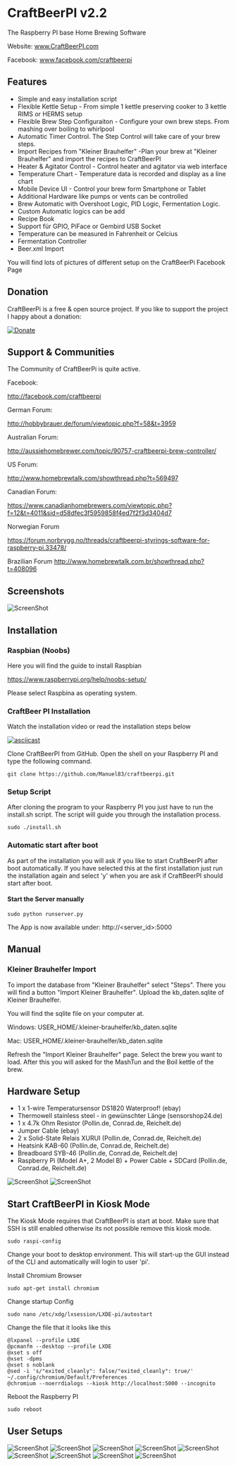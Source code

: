 # CraftBeerPI v2.2
The Raspberry PI base Home Brewing Software

Website: www.CraftBeerPI.com

Facebook: www.facebook.com/craftbeerpi

## Features

* Simple and easy installation script
* Flexible Kettle Setup - From simple 1 kettle preserving cooker to 3 kettle RIMS or HERMS setup
* Flexible Brew Step Configuraiton - Configure your own brew steps. From mashing over boiling to whirlpool
* Automatic Timer Control. The Step Control will take care of your brew steps.
* Import Recipes from "Kleiner Brauhelfer" -Plan your brew at "Kleiner Brauhelfer" and import the recipes to CraftBeerPI
* Heater & Agitator Control - Control heater and agitator via web interface
* Temperature Chart - Temperature data is recorded and display as a line chart
* Mobile Device UI - Control your brew form Smartphone or Tablet
* Additional Hardware like pumps or vents can be controlled
* Brew Automatic with Overshoot Logic, PID Logic, Fermentation Logic.
* Custom Automatic logics can be add
* Recipe Book
* Support für GPIO, PiFace or Gembird USB Socket
* Temperature can be measured in Fahrenheit or Celcius
* Fermentation Controller
* Beer.xml Import

You will find lots of pictures of different setup on the CraftBeerPi Facebook Page

## Donation

CraftBeerPi is a free & open source project. If you like to support the project I happy about a donation:


[![Donate](https://www.paypal.com/en_US/i/btn/btn_donateCC_LG.gif)](https://www.paypal.com/cgi-bin/webscr?cmd=_s-xclick&hosted_button_id=2X9KR98KJ8YZQ)

## Support & Communities

The Community of CraftBeerPi is quite active.

Facebook:

http://facebook.com/craftbeerpi

German Forum:

http://hobbybrauer.de/forum/viewtopic.php?f=58&t=3959

Australian Forum:

http://aussiehomebrewer.com/topic/90757-craftbeerpi-brew-controller/

US Forum:

http://www.homebrewtalk.com/showthread.php?t=569497

Canadian Forum:

https://www.canadianhomebrewers.com/viewtopic.php?f=12&t=4011&sid=d58dfec3f5959858f4ed7f2f3d3404d7

Norwegian Forum

https://forum.norbrygg.no/threads/craftbeerpi-styrings-software-for-raspberry-pi.33478/

Brazilian Forum
http://www.homebrewtalk.com.br/showthread.php?t=408096

## Screenshots

![ScreenShot](http://craftbeerpi.com/img/Img1.png)

## Installation



### Raspbian (Noobs)

Here you will find the guide to install Raspbian

https://www.raspberrypi.org/help/noobs-setup/

Please select Raspbina as operating system.


### CraftBeer PI Installation

Watch the installation video or read the installation steps below

[![asciicast](https://asciinema.org/a/du84msz9t56yqqg6j6qfjmvjd.png)](https://asciinema.org/a/du84msz9t56yqqg6j6qfjmvjd)

Clone CraftBeerPI from GitHub.
Open the shell on your Raspberry PI and type the following command.
```
git clone https://github.com/Manuel83/craftbeerpi.git
```
### Setup Script

After cloning the program to your Raspberry PI you just have to run the install.sh script.
The script will guide you through the installation process.
```
sudo ./install.sh
```

### Automatic start after boot

As part of the installation you will ask if you like to start CraftBeerPI after boot automatically.
If you have selected this at the first installation just run the installation again and
select 'y' when you are ask if CraftBeerPI should start after boot.

#### Start the Server manually
```
sudo python runserver.py
```

The App is now available under:  http://<server_id>:5000

## Manual

### Kleiner Brauhelfer Import
To import the database from "Kleiner Brauhelfer" select "Steps".
There you will find a button "Import Kleiner Brauhelfer". Upload the kb_daten.sqlite of
Kleiner Brauhelfer.

You will find the sqlite file on your computer at.

Windows:
USER_HOME/.kleiner-brauhelfer/kb_daten.sqlite

Mac:
USER_HOME/.kleiner-brauhelfer/kb_daten.sqlite

Refresh the "Import Kleiner Brauhelfer" page. Select the brew you want to load.
After this you will asked for the MashTun and the Boil kettle of the brew.

## Hardware Setup

* 1 x 1-wire Temperatursensor DS1820 Waterproof! (ebay)
* Thermowell stainless steel - in gewünschter Länge (sensorshop24.de)
* 1 x 4.7k Ohm Resistor (Pollin.de, Conrad.de, Reichelt.de)
* Jumper Cable (ebay)
* 2 x Solid-State Relais XURUI (Pollin.de, Conrad.de, Reichelt.de)
* Heatsink KAB-60 (Pollin.de, Conrad.de, Reichelt.de)
* Breadboard SYB-46 (Pollin.de, Conrad.de, Reichelt.de)
* Raspberry Pi (Model A+, 2 Model B) + Power Cable + SDCard (Pollin.de, Conrad.de, Reichelt.de)


![ScreenShot](https://raw.githubusercontent.com/Manuel83/craftbeerpi/master/docs/images/Hardwaresetup.png)
![ScreenShot](https://raw.githubusercontent.com/Manuel83/craftbeerpi/master/docs/images/Hardwaresetup2.png)




## Start CraftBeerPI in Kiosk Mode

The Kiosk Mode requires that CraftBeerPI is start at boot.
Make sure that SSH is still enabled otherwise its not possible remove this kiosk mode.


```
sudo raspi-config
```

Change your boot to desktop environment. This will start-up the GUI instead of the CLI and automatically will login to user 'pi'.

Install Chromium Browser
```
sudo apt-get install chromium
```

Change startup Config

```
sudo nano /etc/xdg/lxsession/LXDE-pi/autostart
```

Change the file that it looks like this

```
@lxpanel --profile LXDE
@pcmanfm --desktop --profile LXDE
@xset s off
@xset -dpms
@xset s noblank
@sed -i 's/"exited_cleanly": false/"exited_cleanly": true/' ~/.config/chromium/Default/Preferences
@chromium --noerrdialogs --kiosk http://localhost:5000 --incognito
```

Reboot the Raspberry PI

```
sudo reboot
```

## User Setups

![ScreenShot](http://craftbeerpi.com/examples/img1.png)
![ScreenShot](http://craftbeerpi.com/examples/img2.jpg)
![ScreenShot](http://craftbeerpi.com/examples/img3.jpg)
![ScreenShot](http://craftbeerpi.com/examples/img4.jpg)
![ScreenShot](http://craftbeerpi.com/examples/img5.jpg)
![ScreenShot](http://craftbeerpi.com/examples/img6.jpg)
![ScreenShot](http://craftbeerpi.com/examples/img7.jpg)
![ScreenShot](http://craftbeerpi.com/examples/img8.jpg)
![ScreenShot](http://craftbeerpi.com/examples/img9.jpg)